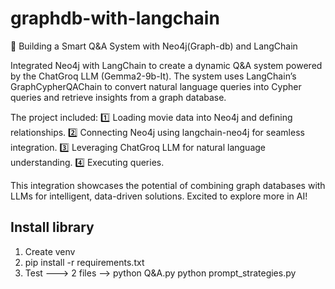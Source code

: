 # graphdb-with-langchain

🚀 Building a Smart Q&A System with Neo4j(Graph-db) and LangChain

Integrated Neo4j with LangChain to create a dynamic Q&A system powered by the ChatGroq LLM (Gemma2-9b-It). The system uses LangChain’s GraphCypherQAChain to convert natural language queries into Cypher queries and retrieve insights from a graph database.

The project included:
1️⃣ Loading movie data into Neo4j and defining relationships.
2️⃣ Connecting Neo4j using langchain-neo4j for seamless integration.
3️⃣ Leveraging ChatGroq LLM for natural language understanding.
4️⃣ Executing queries.

This integration showcases the potential of combining graph databases with LLMs for intelligent, data-driven solutions. Excited to explore more in AI!

## Install library
1. Create venv
2. pip install -r requirements.txt
3. Test  --->  2 files -->
   python Q&A.py
   python prompt_strategies.py
